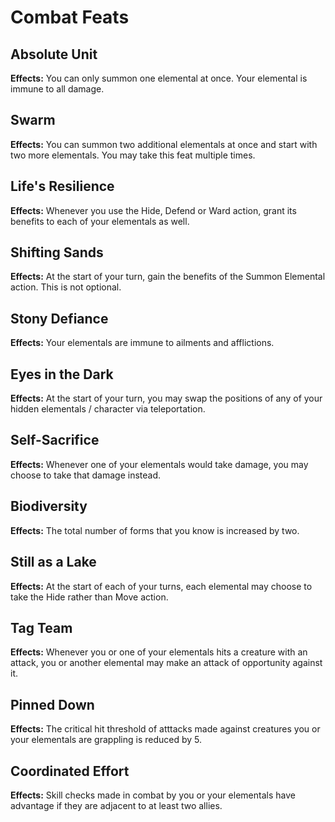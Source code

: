 # Combat Feats

## Absolute Unit

**Effects:** You can only summon one elemental at once. Your elemental is immune to all damage.

## Swarm

**Effects:** You can summon two additional elementals at once and start with two more elementals. You may take this feat multiple times.

## Life's Resilience

**Effects:** Whenever you use the Hide, Defend or Ward action, grant its benefits to each of your elementals as well.

## Shifting Sands

**Effects:** At the start of your turn, gain the benefits of the Summon Elemental action. This is not optional.

## Stony Defiance

**Effects:** Your elementals are immune to ailments and afflictions.

## Eyes in the Dark

**Effects:** At the start of your turn, you may swap the positions of any of your hidden elementals / character via teleportation.

## Self-Sacrifice

**Effects:** Whenever one of your elementals would take damage, you may choose to take that damage instead.

## Biodiversity

**Effects:** The total number of forms that you know is increased by two.

## Still as a Lake

**Effects:** At the start of each of your turns, each elemental may choose to take the Hide rather than Move action.

## Tag Team

**Effects:** Whenever you or one of your elementals hits a creature with an attack, you or another elemental may make an attack of opportunity against it.

## Pinned Down

**Effects:** The critical hit threshold of atttacks made against creatures you or your elementals are grappling is reduced by 5.

## Coordinated Effort

**Effects:** Skill checks made in combat by you or your elementals have advantage if they are adjacent to at least two allies.
